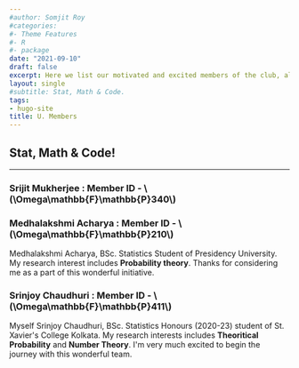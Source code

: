 ```yaml
---
#author: Somjit Roy
#categories:
#- Theme Features
#- R
#- package
date: "2021-09-10"
draft: false
excerpt: Here we list our motivated and excited members of the club, along with whom we expect to share and showcase our intentions of researching, solving and exploring different avenues of both Probability and Statistics.
layout: single
#subtitle: Stat, Math & Code.
tags:
- hugo-site
title: U. Members
---
```


## Stat, Math & Code!

---

### Srijit Mukherjee : Member ID - \\(\Omega\mathbb{F}\mathbb{P}340\\)

### Medhalakshmi Acharya : Member ID - \\(\Omega\mathbb{F}\mathbb{P}210\\)

Medhalakshmi Acharya, BSc. Statistics Student of Presidency University. My research interest includes **Probability theory**. Thanks for considering me as a part of this wonderful initiative.


### Srinjoy Chaudhuri : Member ID - \\(\Omega\mathbb{F}\mathbb{P}411\\)

Myself Srinjoy Chaudhuri, BSc. Statistics Honours (2020-23) student of St. Xavier's College Kolkata. My research interests includes **Theoritical Probability** and **Number Theory**. I'm very much excited to begin the journey with this wonderful team.

